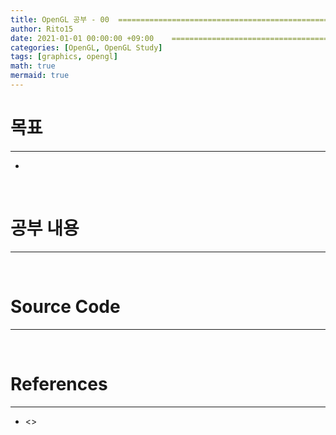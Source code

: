 ```yaml
---
title: OpenGL 공부 - 00  =============================================== 변경!
author: Rito15
date: 2021-01-01 00:00:00 +09:00    ==================================== 변경!
categories: [OpenGL, OpenGL Study]
tags: [graphics, opengl]
math: true
mermaid: true
---
```


# 목표
---
- 

<br>

# 공부 내용
---


<br>

# Source Code
---



<br>

# References
---
- <>

